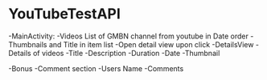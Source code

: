 # YouTubeTestAPI
-MainActivity:
    -Videos List of GMBN channel from youtube in Date order
    -Thumbnails and Title in item list
    -Open detail view upon click
-DetailsView
    -Details of videos
    -Title
    -Description
    -Duration
    -Date
    -Thumbnail
    
-Bonus
    -Comment section
    -Users Name
    -Comments
